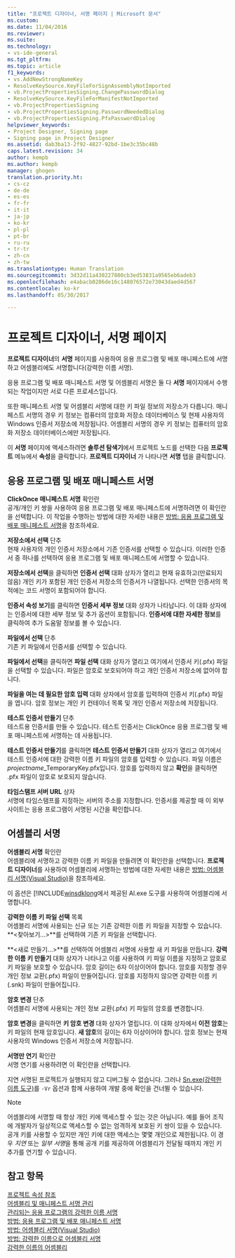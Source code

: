 ```yaml
---
title: "프로젝트 디자이너, 서명 페이지 | Microsoft 문서"
ms.custom: 
ms.date: 11/04/2016
ms.reviewer: 
ms.suite: 
ms.technology:
- vs-ide-general
ms.tgt_pltfrm: 
ms.topic: article
f1_keywords:
- vs.AddNewStrongNameKey
- ResolveKeySource.KeyFileForSignAssemblyNotImported
- vb.ProjectPropertiesSigning.ChangePasswordDialog
- ResolveKeySource.KeyFileForManifestNotImported
- vb.ProjectPropertiesSigning
- vb.ProjectPropertiesSigning.PasswordNeededDialog
- vb.ProjectPropertiesSigning.PfxPasswordDialog
helpviewer_keywords:
- Project Designer, Signing page
- Signing page in Project Designer
ms.assetid: dab3ba13-2f92-4827-92bd-1be3c35bc48b
caps.latest.revision: 34
author: kempb
ms.author: kempb
manager: ghogen
translation.priority.ht:
- cs-cz
- de-de
- es-es
- fr-fr
- it-it
- ja-jp
- ko-kr
- pl-pl
- pt-br
- ru-ru
- tr-tr
- zh-cn
- zh-tw
ms.translationtype: Human Translation
ms.sourcegitcommit: 3d32d11a430227800cb3ed53831a9565eb6adeb3
ms.openlocfilehash: e4abacb0286de16c148076572e73043daed4d567
ms.contentlocale: ko-kr
ms.lasthandoff: 05/30/2017

---
```

# <a name="signing-page-project-designer"></a>프로젝트 디자이너, 서명 페이지
**프로젝트 디자이너**의 **서명** 페이지를 사용하여 응용 프로그램 및 배포 매니페스트에 서명하고 어셈블리에도 서명합니다(강력한 이름 서명).  
  
 응용 프로그램 및 배포 매니페스트 서명 및 어셈블리 서명은 둘 다 **서명** 페이지에서 수행되는 작업이지만 서로 다른 프로세스입니다.  
  
 또한 매니페스트 서명 및 어셈블리 서명에 대한 키 파일 정보의 저장소가 다릅니다. 매니페스트 서명의 경우 키 정보는 컴퓨터의 암호화 저장소 데이터베이스 및 현재 사용자의 Windows 인증서 저장소에 저장됩니다. 어셈블리 서명의 경우 키 정보는 컴퓨터의 암호화 저장소 데이터베이스에만 저장됩니다.  
  
 이 **서명** 페이지에 액세스하려면 **솔루션 탐색기**에서 프로젝트 노드를 선택한 다음 **프로젝트** 메뉴에서 **속성**을 클릭합니다. **프로젝트 디자이너** 가 나타나면 **서명** 탭을 클릭합니다.  
  
## <a name="application-and-deployment-manifest-signing"></a>응용 프로그램 및 배포 매니페스트 서명  
 **ClickOnce 매니페스트 서명** 확인란  
 공개/개인 키 쌍을 사용하여 응용 프로그램 및 배포 매니페스트에 서명하려면 이 확인란을 선택합니다. 이 작업을 수행하는 방법에 대한 자세한 내용은 [방법: 응용 프로그램 및 배포 매니페스트 서명](../../ide/how-to-sign-application-and-deployment-manifests.md)을 참조하세요.  
  
 **저장소에서 선택** 단추  
 현재 사용자의 개인 인증서 저장소에서 기존 인증서를 선택할 수 있습니다. 이러한 인증서 중 하나를 선택하여 응용 프로그램 및 배포 매니페스트에 서명할 수 있습니다.  
  
 **저장소에서 선택**을 클릭하면 **인증서 선택** 대화 상자가 열리고 현재 유효하고(만료되지 않음) 개인 키가 포함된 개인 인증서 저장소의 인증서가 나열됩니다. 선택한 인증서의 목적에는 코드 서명이 포함되어야 합니다.  
  
 **인증서 속성 보기**를 클릭하면 **인증서 세부 정보** 대화 상자가 나타납니다. 이 대화 상자에는 인증서에 대한 세부 정보 및 추가 옵션이 포함됩니다. **인증서에 대한 자세한 정보**를 클릭하여 추가 도움말 정보를 볼 수 있습니다.  
  
 **파일에서 선택** 단추  
 기존 키 파일에서 인증서를 선택할 수 있습니다.  
  
 **파일에서 선택**을 클릭하면 **파일 선택** 대화 상자가 열리고 여기에서 인증서 키(.pfx) 파일을 선택할 수 있습니다. 파일은 암호로 보호되어야 하고 개인 인증서 저장소에 없어야 합니다.  
  
 **파일을 여는 데 필요한 암호 입력** 대화 상자에서 암호를 입력하여 인증서 키(.pfx) 파일을 엽니다. 암호 정보는 개인 키 컨테이너 목록 및 개인 인증서 저장소에 저장됩니다.  
  
 **테스트 인증서 만들기** 단추  
 테스트용 인증서를 만들 수 있습니다. 테스트 인증서는 ClickOnce 응용 프로그램 및 배포 매니페스트에 서명하는 데 사용됩니다.  
  
 **테스트 인증서 만들기**를 클릭하면 **테스트 인증서 만들기** 대화 상자가 열리고 여기에서 테스트 인증서에 대한 강력한 이름 키 파일의 암호를 입력할 수 있습니다. 파일 이름은 *projectname*_TemporaryKey.pfx입니다. 암호를 입력하지 않고 **확인**을 클릭하면 .pfx 파일이 암호로 보호되지 않습니다.  
  
 **타임스탬프 서버 URL** 상자  
 서명에 타임스탬프를 지정하는 서버의 주소를 지정합니다. 인증서를 제공할 때 이 외부 사이트는 응용 프로그램이 서명된 시간을 확인합니다.  
  
## <a name="assembly-signing"></a>어셈블리 서명  
 **어셈블리 서명** 확인란  
 어셈블리에 서명하고 강력한 이름 키 파일을 만들려면 이 확인란을 선택합니다. **프로젝트 디자이너**를 사용하여 어셈블리에 서명하는 방법에 대한 자세한 내용은 [방법: 어셈블리 서명(Visual Studio)](http://msdn.microsoft.com/en-us/f468a7d3-234c-4353-924d-8e0ae5896564)을 참조하세요.  
  
 이 옵션은 [!INCLUDE[winsdklong](/dotnet/framework/app-domains/how-to-sign-an-assembly-with-a-strong-name)에서 제공된 Al.exe 도구를 사용하여 어셈블리에 서명합니다.  
  
 **강력한 이름 키 파일 선택** 목록  
 어셈블리 서명에 사용되는 신규 또는 기존 강력한 이름 키 파일을 지정할 수 있습니다. **\<찾아보기...>**를 선택하여 기존 키 파일을 선택합니다.  
  
 **\<새로 만들기...>**를 선택하여 어셈블리 서명에 사용할 새 키 파일을 만듭니다. **강력한 이름 키 만들기** 대화 상자가 나타나고 이를 사용하여 키 파일 이름을 지정하고 암호로 키 파일을 보호할 수 있습니다. 암호 길이는 6자 이상이어야 합니다. 암호를 지정할 경우 개인 정보 교환(.pfx) 파일이 만들어집니다. 암호를 지정하지 않으면 강력한 이름 키(.snk) 파일이 만들어집니다.  
  
 **암호 변경** 단추  
 어셈블리 서명에 사용되는 개인 정보 교환(.pfx) 키 파일의 암호를 변경합니다.  
  
 **암호 변경**을 클릭하면 **키 암호 변경** 대화 상자가 열립니다. 이 대화 상자에서 **이전 암호**는 키 파일의 현재 암호입니다. **새 암호**의 길이는 6자 이상이어야 합니다. 암호 정보는 현재 사용자의 Windows 인증서 저장소에 저장됩니다.  
  
 **서명만 연기** 확인란  
 서명 연기를 사용하려면 이 확인란을 선택합니다.  
  
 지연 서명된 프로젝트가 실행되지 않고 디버그될 수 없습니다. 그러나 [Sn.exe(강력한 이름 도구)](/dotnet/framework/tools/sn-exe-strong-name-tool)를 `-Vr` 옵션과 함께 사용하여 개발 중에 확인을 건너뛸 수 있습니다.  
  
> [!NOTE]
>  어셈블리에 서명할 때 항상 개인 키에 액세스할 수 있는 것은 아닙니다. 예를 들어 조직에 개발자가 일상적으로 액세스할 수 없는 엄격하게 보호된 키 쌍이 있을 수 있습니다. 공개 키를 사용할 수 있지만 개인 키에 대한 액세스는 몇몇 개인으로 제한됩니다. 이 경우 *지연* 또는 *일부 서명*을 통해 공개 키를 제공하여 어셈블리가 전달될 때까지 개인 키 추가를 연기할 수 있습니다.  
  
## <a name="see-also"></a>참고 항목  
 [프로젝트 속성 참조](../../ide/reference/project-properties-reference.md)   
 [어셈블리 및 매니페스트 서명 관리](../../ide/managing-assembly-and-manifest-signing.md)   
 [관리되는 응용 프로그램의 강력한 이름 서명](http://msdn.microsoft.com/en-us/5fef3490-c519-4363-94fd-8b1ad260dab5)   
 [방법: 응용 프로그램 및 배포 매니페스트 서명](../../ide/how-to-sign-application-and-deployment-manifests.md)   
 [방법: 어셈블리 서명(Visual Studio)](http://msdn.microsoft.com/en-us/f468a7d3-234c-4353-924d-8e0ae5896564)   
 [방법: 강력한 이름으로 어셈블리 서명](/dotnet/framework/app-domains/how-to-sign-an-assembly-with-a-strong-name)   
 [강력한 이름의 어셈블리](http://msdn.microsoft.com/Library/d4a80263-f3e0-4d81-9b61-f0cbeae3797b)
